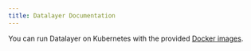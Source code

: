 ```yaml
---
title: Datalayer Documentation
---
```


You can run Datalayer on Kubernetes with the provided [Docker images](/docs/docker/docker).
